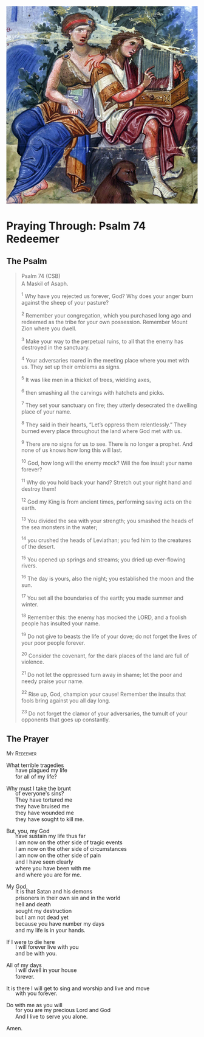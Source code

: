 <img class="intro-right" src="art-paris-psalter.jpg">

<style>
  li {list-style-type: none;}
  p + ul {
    margin-top: -18px;
}
</style>

# Praying Through: Psalm 74 Redeemer

## The Psalm

>Psalm 74 (CSB)  
><sup></sup> A Maskil of Asaph. 
>
><sup>1</sup> Why have you rejected us forever, God? Why does your anger burn against the sheep of your pasture? 
>
><sup>2</sup> Remember your congregation, which you purchased long ago and redeemed as the tribe for your own possession. Remember Mount Zion where you dwell. 
>
><sup>3</sup> Make your way to the perpetual ruins, to all that the enemy has destroyed in the sanctuary. 
>
><sup>4</sup> Your adversaries roared in the meeting place where you met with us. They set up their emblems as signs. 
>
><sup>5</sup> It was like men in a thicket of trees, wielding axes, 
>
><sup>6</sup> then smashing all the carvings with hatchets and picks. 
>
><sup>7</sup> They set your sanctuary on fire; they utterly desecrated the dwelling place of your name. 
>
><sup>8</sup> They said in their hearts, “Let’s oppress them relentlessly.” They burned every place throughout the land where God met with us. 
>
><sup>9</sup> There are no signs for us to see. There is no longer a prophet. And none of us knows how long this will last. 
>
><sup>10</sup> God, how long will the enemy mock? Will the foe insult your name forever? 
>
><sup>11</sup> Why do you hold back your hand? Stretch out your right hand and destroy them! 
>
><sup>12</sup> God my King is from ancient times, performing saving acts on the earth. 
>
><sup>13</sup> You divided the sea with your strength; you smashed the heads of the sea monsters in the water; 
>
><sup>14</sup> you crushed the heads of Leviathan; you fed him to the creatures of the desert. 
>
><sup>15</sup> You opened up springs and streams; you dried up ever-flowing rivers. 
>
><sup>16</sup> The day is yours, also the night; you established the moon and the sun. 
>
><sup>17</sup> You set all the boundaries of the earth; you made summer and winter. 
>
><sup>18</sup> Remember this: the enemy has mocked the LORD, and a foolish people has insulted your name. 
>
><sup>19</sup> Do not give to beasts the life of your dove; do not forget the lives of your poor people forever. 
>
><sup>20</sup> Consider the covenant, for the dark places of the land are full of violence. 
>
><sup>21</sup> Do not let the oppressed turn away in shame; let the poor and needy praise your name. 
>
><sup>22</sup> Rise up, God, champion your cause! Remember the insults that fools bring against you all day long. 
>
><sup>23</sup> Do not forget the clamor of your adversaries, the tumult of your opponents that goes up constantly.

## The Prayer

<div style="font-variant: small-caps;">
My Redeemer
</div>

What terrible tragedies  
* have plagued my life  
* for all of my life?

Why must I take the brunt  
* of everyone's sins?
* They have tortured me  
* they have bruised me  
* they have wounded me  
* they have sought to kill me.

But, you, my God  
* have sustain my life thus far  
* I am now on the other side of tragic events  
* I am now on the other side of circumstances  
* I am now on the other side of pain  
* and I have seen clearly  
* where you have been with me  
* and where you are for me.

My God,
* It is that Satan and his demons  
* prisoners in their own sin and in the world  
* hell and death  
* sought my destruction  
* but I am not dead yet  
* because you have number my days  
* and my life is in your hands.

If I were to die here  
* I will forever live with you  
* and be with you.

All of my days  
* I will dwell in your house  
* forever.

It is there I will get to sing and worship and live and move  
* with you forever.

Do with me as you will  
* for you are my precious Lord and God  
* And I live to serve you alone.

Amen.
